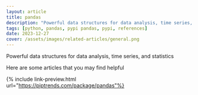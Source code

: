 ```yaml
---
layout: article
title: pandas
description: "Powerful data structures for data analysis, time series, and statistics"
tags: [python, pandas, pypi pandas, pypi, references]
date: 2023-12-27
cover: /assets/images/related-articles/general.png
---
```


Powerful data structures for data analysis, time series, and statistics

Here are some articles that you may find helpful

{% include link-preview.html url="https://piptrends.com/package/pandas"%}